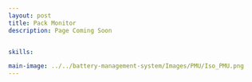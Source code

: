 ```yaml
---
layout: post
title: Pack Monitor
description: Page Coming Soon


skills: 

main-image: ../../battery-management-system/Images/PMU/Iso_PMU.png
---
```


